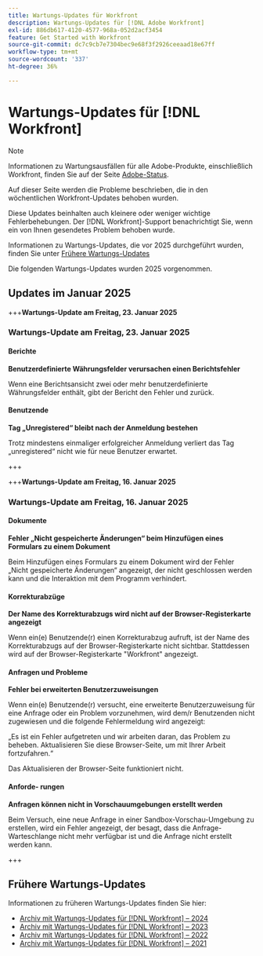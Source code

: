 ```yaml
---
title: Wartungs-Updates für Workfront
description: Wartungs-Updates für [!DNL Adobe Workfront]
exl-id: 886db617-4120-4577-968a-052d2acf3454
feature: Get Started with Workfront
source-git-commit: dc7c9cb7e7304bec9e68f3f2926ceeaad18e67ff
workflow-type: tm+mt
source-wordcount: '337'
ht-degree: 36%

---
```


# Wartungs-Updates für [!DNL Workfront]

>[!NOTE]
>
>Informationen zu Wartungsausfällen für alle Adobe-Produkte, einschließlich Workfront, finden Sie auf der Seite [Adobe-Status](https://status.adobe.com/).

Auf dieser Seite werden die Probleme beschrieben, die in den wöchentlichen Workfront-Updates behoben wurden.

Diese Updates beinhalten auch kleinere oder weniger wichtige Fehlerbehebungen. Der [!DNL Workfront]-Support benachrichtigt Sie, wenn ein von Ihnen gesendetes Problem behoben wurde.

Informationen zu Wartungs-Updates, die vor 2025 durchgeführt wurden, finden Sie unter [Frühere Wartungs-Updates](#previous-maintenance-updates)

Die folgenden Wartungs-Updates wurden 2025 vorgenommen.

## Updates im Januar 2025

+++**Wartungs-Update am Freitag, 23. Januar 2025**

### Wartungs-Update am Freitag, 23. Januar 2025

#### Berichte

**Benutzerdefinierte Währungsfelder verursachen einen Berichtsfehler**

Wenn eine Berichtsansicht zwei oder mehr benutzerdefinierte Währungsfelder enthält, gibt der Bericht den Fehler und zurück.

#### Benutzende

**Tag „Unregistered“ bleibt nach der Anmeldung bestehen**

Trotz mindestens einmaliger erfolgreicher Anmeldung verliert das Tag „unregistered“ nicht wie für neue Benutzer erwartet.

+++

+++**Wartungs-Update am Freitag, 16. Januar 2025**

### Wartungs-Update am Freitag, 16. Januar 2025

#### Dokumente

**Fehler „Nicht gespeicherte Änderungen“ beim Hinzufügen eines Formulars zu einem Dokument**

Beim Hinzufügen eines Formulars zu einem Dokument wird der Fehler „Nicht gespeicherte Änderungen“ angezeigt, der nicht geschlossen werden kann und die Interaktion mit dem Programm verhindert.

#### Korrekturabzüge

**Der Name des Korrekturabzugs wird nicht auf der Browser-Registerkarte angezeigt**

Wenn ein(e) Benutzende(r) einen Korrekturabzug aufruft, ist der Name des Korrekturabzugs auf der Browser-Registerkarte nicht sichtbar. Stattdessen wird auf der Browser-Registerkarte &quot;Workfront&quot; angezeigt.

#### Anfragen und Probleme

**Fehler bei erweiterten Benutzerzuweisungen**

Wenn ein(e) Benutzende(r) versucht, eine erweiterte Benutzerzuweisung für eine Anfrage oder ein Problem vorzunehmen, wird dem/r Benutzenden nicht zugewiesen und die folgende Fehlermeldung wird angezeigt:

„Es ist ein Fehler aufgetreten und wir arbeiten daran, das Problem zu beheben. Aktualisieren Sie diese Browser-Seite, um mit Ihrer Arbeit fortzufahren.“

Das Aktualisieren der Browser-Seite funktioniert nicht.

#### Anforde- rungen

**Anfragen können nicht in Vorschauumgebungen erstellt werden**

Beim Versuch, eine neue Anfrage in einer Sandbox-Vorschau-Umgebung zu erstellen, wird ein Fehler angezeigt, der besagt, dass die Anfrage-Warteschlange nicht mehr verfügbar ist und die Anfrage nicht erstellt werden kann.

+++

## Frühere Wartungs-Updates

Informationen zu früheren Wartungs-Updates finden Sie hier:

* [Archiv mit Wartungs-Updates für [!DNL Workfront] – 2024](2024-updates.md)
* [Archiv mit Wartungs-Updates für [!DNL Workfront] – 2023](2023-updates.md)
* [Archiv mit Wartungs-Updates für [!DNL Workfront] – 2022](2022-updates.md)
* [Archiv mit Wartungs-Updates für [!DNL Workfront] – 2021](2021-updates.md)
